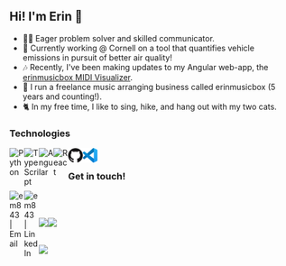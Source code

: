 ## Hi! I'm Erin 👋
- 👩‍💻 Eager problem solver and skilled communicator.
- 🚙 Currently working @ Cornell on a tool that quantifies vehicle emissions in pursuit of better air quality!
- 🎶 Recently, I've been making updates to my Angular web-app, the [erinmusicbox MIDI Visualizer](https://erinmusicbox.com/).
- 🎹 I run a freelance music arranging business called erinmusicbox (5 years and counting!).
- 🐈 In my free time, I like to sing, hike, and hang out with my two cats.

### Technologies
<img align="left" alt="Python" width="26px" src="https://cdn-icons-png.flaticon.com/512/5968/5968350.png" />
<img align="left" alt="TypeScript" width="26px" src="https://upload.wikimedia.org/wikipedia/commons/thumb/4/4c/Typescript_logo_2020.svg/512px-Typescript_logo_2020.svg.png" />
<img align="left" alt="Angular" width="26px" src="https://upload.wikimedia.org/wikipedia/commons/thumb/c/cf/Angular_full_color_logo.svg/2048px-Angular_full_color_logo.svg.png" />
<img align="left" alt="React" width="26px" src="https://upload.wikimedia.org/wikipedia/commons/thumb/a/a7/React-icon.svg/2300px-React-icon.svg.png" />
<img align="left" alt="GitHub" width="26px" src="https://raw.githubusercontent.com/github/explore/78df643247d429f6cc873026c0622819ad797942/topics/github/github.png" />
<img align="left" alt="Visual Studio Code" width="26px" src="https://raw.githubusercontent.com/github/explore/80688e429a7d4ef2fca1e82350fe8e3517d3494d/topics/visual-studio-code/visual-studio-code.png" />
<br />

### Get in touch!
[<img align="left" alt="em843 | Email" width="26px" src="https://upload.wikimedia.org/wikipedia/commons/thumb/4/4e/Mail_%28iOS%29.svg/2048px-Mail_%28iOS%29.svg.png" />][email]
[<img align="left" alt="em843 | LinkedIn" width="26px" src="https://upload.wikimedia.org/wikipedia/commons/thumb/8/81/LinkedIn_icon.svg/120px-LinkedIn_icon.svg.png" />][linkedin]

[email]: mailto:erinmurphy843@gmail.com
[linkedin]: https://www.linkedin.com/in/erinmurphy843/
<br />
<br />

<!-- GITHUBSTATS:START -->
<a href="https://github-readme-stats.vercel.app/api?username=em843&hide_title=true&count_private=true&show_icons=true&theme=radical">
  <img  align="left" src="https://github-readme-stats.vercel.app/api?username=em843&hide_title=true&count_private=true&show_icons=true&theme=radical" />
</a>
<a href="https://github-readme-stats.vercel.app/api/top-langs/?username=em843&hide_title=true&theme=radical&langs_count=4">
  <img align="left" src="https://github-readme-stats.vercel.app/api/top-langs/?username=em843&hide_title=true&theme=radical&langs_count=4" />
</a>

<br/>
<br />


![](https://komarev.com/ghpvc/?username=em843&label=Visitors)


<!-- GITHUBSTATS:END -->
